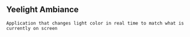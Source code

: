 ## Yeelight Ambiance
    Application that changes light color in real time to match what is currently on screen